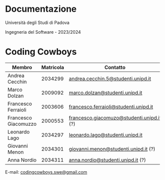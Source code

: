 # Documentazione
Università degli Studi di Padova

Ingegneria del Software - 2023/2024

# Coding Cowboys
| Membro            | Matricola     | Contatto |
|------------       |-----------    |----------|
Andrea Cecchin      | 2034299       | andrea.cecchin.5@studenti.unipd.it
Marco Dolzan        | 2009092       | marco.dolzan@studenti.unipd.it
Francesco Ferraioli | 2003606       | francesco.ferraioli@studenti.unipd.it
Francesco Giacomuzzo| 2000553       | francesco.giacomuzo@studenti.unipd.it (?)
Leonardo Lago       | 2034297       | leonardo.lago@studenti.unipd.it
Giovanni Menon      | 2034301       | giovanni.menon@studenti.unipd.it (?)
Anna Nordio         | 2034311       | anna.nordio@studenti.unipd.it (?)

E-mail: codingcowboys.swe@gmail.com
